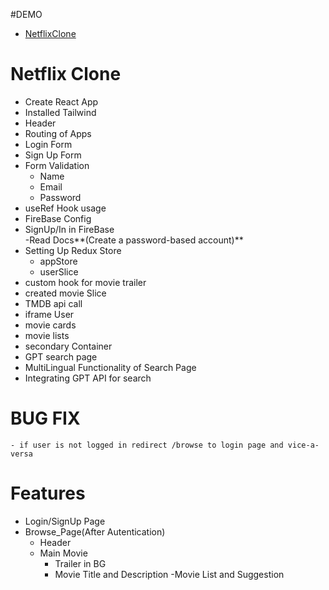 #DEMO 
 - [NetflixClone](https://netflixclone-d6d3c.web.app/)

# Netflix Clone

- Create React App
- Installed Tailwind
- Header
- Routing of Apps
- Login Form
- Sign Up Form
- Form Validation
    - Name
    - Email
    - Password
- useRef Hook usage
- FireBase Config
- SignUp/In in FireBase     
    -Read Docs**(Create a password-based account)**
- Setting Up Redux Store    
    - appStore
    - userSlice 
- custom hook for movie trailer
- created movie Slice
- TMDB api call
- iframe User
- movie cards
- movie lists
- secondary Container
- GPT search page
- MultiLingual Functionality of Search Page
- Integrating GPT API for search
 

# BUG FIX
    - if user is not logged in redirect /browse to login page and vice-a-versa


# Features
- Login/SignUp Page
- Browse_Page(After Autentication)
    - Header
    - Main Movie
        - Trailer in BG
        - Movie Title and Description
    -Movie List and Suggestion


